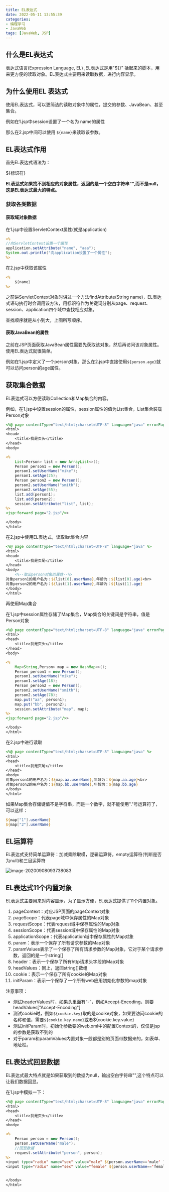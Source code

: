 ```yaml
---
title: EL表达式
date: 2022-05-11 13:55:39
categories: 
- 编程学习
- JavaWeb
tags: [JavaWeb, JSP]
---
```




## 什么是EL表达式

表达式语言(Expression Language, EL) ,EL表达式是用"${}" 括起来的脚本，用来更方便的读取对象。EL表达式主要用来读取数据，进行内容显示。

## 为什么使用EL 表达式

使用EL表达式，可以更简洁的读取对象中的属性，提交的参数、JavaBean、甚至集合。

例如在1.jsp中session设置了一个名为 name的属性

那么在2.jsp中间可以使用 `${name}`来读取该参数。



## EL表达式作用

首先EL表达式语法为：

${标识符}

**EL表达式如果找不到相应的对象属性，返回的是一个空白字符串"",而不是null，这是EL表达式最大的特点。**



### 获取各类数据

#### 获取域对象数据

在1.jsp中设置ServletContext属性(就是application)

```jsp
<%
//向ServletContext设置⼀个属性
application.setAttribute("name", "aaa");
System.out.println("向application设置了⼀个属性");
%>
```

在2.jsp中获取该属性

````jsp
<%
	${name}
%>
````



之前讲ServletContext对象时讲过一个方法findAttribute(String name)，EL表达式语句执行时会调用该方法，用标识符作为关键词分别从page、request、session、application四个域中查找相应对象。

查找顺序就是从小到大，上图所写顺序。





#### 获取JavaBean的属性

之前在JSP页面获取JavaBean属性需要先获取该对象，然后再访问该对象属性。使用EL表达式就很简单。

例如在1.jsp中定义了一个person对象，那么在2.jsp中直接使用`${person.age}`就可以访问person的age属性。



## 获取集合数据

EL表达式可以方便读取Collection和Map集合的内容。

例如，在1.jsp中设置session的属性，session属性的值为List集合，List集合装载Person对象

```jsp
<%@ page contentType="text/html;charset=UTF-8" language="java" errorPage="error.jsp" %>
<html>
<head>
    <title>我是页头</title>
</head>
<body>

<%
    List<Person> list = new ArrayList<>();
    Person person1 = new Person();
    person1.setUserName("mike");
    person1.setAge(25);
    Person person2 = new Person();
    person2.setUserName("smith");
    person2.setAge(55);
    list.add(person1);
    list.add(person2);
    session.setAttribute("list", list);
%>
<jsp:forward page="2.jsp"/>>

</body>
</html>
```

在2.jsp中使用EL表达式，读取list集合内容

```jsp
<%@ page contentType="text/html;charset=UTF-8" language="java" %>
<html>
<head>
    <title>我是页尾</title>
</head>
<body>
    <%--取出person对象的属性--%>
对象person1的用户名为：${list[0].userName},年龄为：${list[0].age}<br>
对象person2的用户名为：${list[1].userName},年龄为：${list[1].age}
</body>
</html>
```



再使用Map集合

在1.jsp中session属性存储了Map集合，Map集合的关键词是字符串，值是Person对象

```jsp
<%@ page contentType="text/html;charset=UTF-8" language="java" errorPage="error.jsp" %>
<html>
<head>
    <title>我是页头</title>
</head>
<body>

<%
    Map<String,Person> map = new HashMap<>();
    Person person1 = new Person();
    person1.setUserName("mike");
    person1.setAge(18);
    Person person2 = new Person();
    person2.setUserName("smith");
    person2.setAge(78);
    map.put("aa", person1);
    map.put("bb", person2);
    session.setAttribute("map", map);
%>
<jsp:forward page="2.jsp"/>>

</body>
</html>
```

在2.jsp中进行读取

```jsp
<%@ page contentType="text/html;charset=UTF-8" language="java" %>
<html>
<head>
    <title>我是页尾</title>
</head>
<body>
对象person1的用户名为：${map.aa.userName},年龄为：${map.aa.age}<br>
对象person2的用户名为：${map.bb.userName},年龄为：${map.bb.age}
</body>
</html>
```

如果Map集合存储键值不是字符串，而是一个数字，就不能使用"."号运算符了，可以这样：

```jsp
${map["1"].userName}
${map["2"].userName}
```



## EL运算符

EL表达式支持简单运算符：加减乘除取模，逻辑运算符，empty运算符(判断是否为null)和三目运算符

![image-20200908093738083](https://crayon-1302863897.cos.ap-beijing.myqcloud.com/20200908100149.png)







## EL表达式11个内置对象

EL表达式主要用来对内容显示，为了显示方便，EL表达式提供了11个内置对象。

1. pageContext：对应JSP页面的pageContext对象
2. pageScope：代表page域中保存属性的Map对象
3. requestScope：代表request域中保存属性的Map对象
4. sessionScope：代表session域中保存属性的Map对象
5. applicationScope：代表application域中保存属性的Map对象
6. param：表示一个保存了所有请求参数的Map对象
7. paramValues表示了一个保存了所有请求参数的Map对象，它对于某个请求参数，返回的是一个string[]
8. header：表示一个保存了所有http请求头字段的Map对象
9. headValues：同上，返回string[]数组
10. cookie：表示一个保存了所有cookie的Map对象
11. initParam：表示一个保存了一个所有web应用初始化参数的map对象

注意事项：

- 测试headerValues时，如果头里面有“-”，例如Accept-Encoding，则要headValues["Accept-Encoding"]
- 测试cookie时，例如`${cookie.key}`取的是cooike对象，如果要访问cookie的名称和值，需要`${cookie.key.name}`或者${cookie.key.value}
- 测试initParam时，初始化参数要的web.xml中的配置Context的，仅仅是jsp的参数是获取不到的
- 对于param和paramValues内置对象一般都是别的页面带数据来的，如表单、地址栏。



## EL表达式回显数据

EL表达式最大特点就是如果获取到的数据为null，输出空白字符串"",这个特点可以让我们数据回显。

在1.jsp中模拟一下：

```jsp
<%@ page contentType="text/html;charset=UTF-8" language="java" errorPage="error.jsp" %>
<html>
<head>
    <title>我是页头</title>
</head>
<body>

<%
    Person person = new Person();
    person.setUserName("male");
    //回显数据
    request.setAttribute("person", person);
%>
<input type="radio" name="sex" value="male" ${person.userName=='male' ? 'checked' : ''}>女
<input type="radio" name="sex" value="female" ${person.userName=='female' ? 'checked' : ''}>男


</body>
</html>
```









